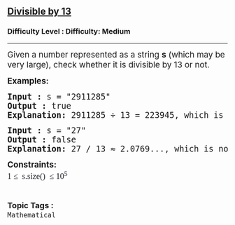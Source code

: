 <h2><a href="https://www.geeksforgeeks.org/problems/divisible-by-13/1?_gl=1*c0p8h5*_up*MQ..&gclid=CjwKCAjw1dLDBhBoEiwAQNRiQXFcH1grPXwWcQcZ6iN-QI3IQwIbVp2BvAXs_Y2cokeBk-fji3BcvhoC4_kQAvD_BwE&gbraid=0AAAAAC9yBkBSX2zhjZD8C2b9eH9o2mEjx">Divisible by 13</a></h2><h3>Difficulty Level : Difficulty: Medium</h3><hr><div class="problems_problem_content__Xm_eO"><p><span style="font-size: 14pt;">Given a number represented as a string <strong>s</strong>&nbsp;(which may be very large), check whether it is divisible by 13 or not.</span></p>
<p><span style="font-size: 14pt;"><strong>Examples:</strong></span></p>
<pre><span style="font-size: 14pt;"><strong>Input : </strong>s = "2911285"<br></span><span style="font-size: 14pt;"><strong>Output :</strong> true<br><strong>Explanation: </strong>2911285 ÷ 13 = 223945, which is a whole number with no remainder.</span></pre>
<pre><span style="font-size: 14pt;"><strong>Input :</strong> s = "27"<br></span><span style="font-size: 14pt;"><strong>Output :</strong> false<br><strong>Explanation: </strong>27 / 13 ≈ 2.0769..., which is not a whole number (there is a remainder).</span></pre>
<p><span style="font-size: 14pt;"><strong>Constraints:<br></strong><span style="color: #1e2229; font-family: Nunito; background-color: #ffffff;">1 ≤&nbsp; s.size()&nbsp; ≤ 10<sup>5</sup></span></span></p></div><br><p><span style=font-size:18px><strong>Topic Tags : </strong><br><code>Mathematical</code>&nbsp;